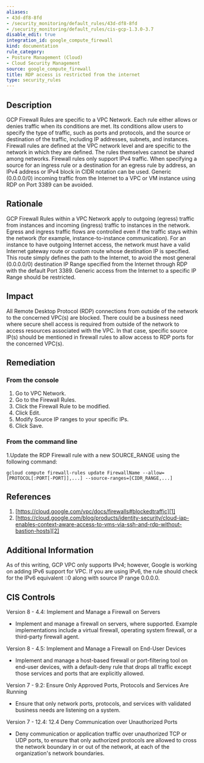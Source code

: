 ```yaml
---
aliases:
- 43d-df8-8fd
- /security_monitoring/default_rules/43d-df8-8fd
- /security_monitoring/default_rules/cis-gcp-1.3.0-3.7
disable_edit: true
integration_id: google_compute_firewall
kind: documentation
rule_category:
- Posture Management (Cloud)
- Cloud Security Management
source: google_compute_firewall
title: RDP access is restricted from the internet
type: security_rules
---
```


## Description
GCP Firewall Rules are specific to a VPC Network. Each rule either allows or denies
traffic when its conditions are met. Its conditions allow users to specify the type of traffic,
such as ports and protocols, and the source or destination of the traffic, including IP
addresses, subnets, and instances.
Firewall rules are defined at the VPC network level and are specific to the network in which
they are defined. The rules themselves cannot be shared among networks. Firewall rules
only support IPv4 traffic. When specifying a source for an ingress rule or a destination for
an egress rule by address, an IPv4 address or IPv4 block in CIDR notation can be used.
Generic (0.0.0.0/0) incoming traffic from the Internet to a VPC or VM instance using RDP
on Port 3389 can be avoided.

## Rationale
GCP Firewall Rules within a VPC Network apply to outgoing (egress) traffic
from instances and incoming (ingress) traffic to instances in the network. Egress and
ingress traffic flows are controlled even if the traffic stays within the network (for example,
instance-to-instance communication). For an instance to have outgoing Internet access, the
network must have a valid Internet gateway route or custom route whose destination IP is
specified. This route simply defines the path to the Internet, to avoid the most general
(0.0.0.0/0) destination IP Range specified from the Internet through RDP with the default
Port 3389. Generic access from the Internet to a specific IP Range should be restricted.

## Impact
All Remote Desktop Protocol (RDP) connections from outside of the network to the
concerned VPC(s) are blocked. There could be a business need where secure shell
access is required from outside of the network to access resources associated with the VPC.
In that case, specific source IP(s) should be mentioned in firewall rules to allow access
to RDP ports for the concerned VPC(s).

## Remediation

### From the console
1. Go to VPC Network.
2. Go to the Firewall Rules.
3. Click the Firewall Rule to be modified.
4. Click Edit.
5. Modify Source IP ranges to your specific IPs.
6. Click Save.

### From the command line
1.Update the RDP Firewall rule with a new SOURCE_RANGE using the following command:
   ```
   gcloud compute firewall-rules update FirewallName --allow=[PROTOCOL[:PORT[-PORT]],...] --source-ranges=[CIDR_RANGE,...]
   ```

## References
1. [https://cloud.google.com/vpc/docs/firewalls#blockedtraffic][1]
2. [https://cloud.google.com/blog/products/identity-security/cloud-iap-enables-context-aware-access-to-vms-via-ssh-and-rdp-without-bastion-hosts][2]

## Additional Information
As of this writing, GCP VPC only supports IPv4; however, Google is working on adding IPv6 support for VPC. If you are using IPv6, the rule should check for the IPv6 equivalent ::0 along with source IP range 0.0.0.0.

## CIS Controls
Version 8 - 4.4: Implement and Manage a Firewall on Servers
- Implement and manage a firewall on servers, where supported. Example
implementations include a virtual firewall, operating system firewall, or a third-party
firewall agent.

Version 8 - 4.5: Implement and Manage a Firewall on End-User Devices
- Implement and manage a host-based firewall or port-filtering tool on end-user
devices, with a default-deny rule that drops all traffic except those services and ports
that are explicitly allowed.

Version 7 - 9.2: Ensure Only Approved Ports, Protocols and Services Are Running
- Ensure that only network ports, protocols, and services with validated business needs are listening on a system.

Version 7 - 12.4: 12.4 Deny Communication over Unauthorized Ports
- Deny communication or application traffic over unauthorized TCP or UDP ports, to
ensure that only authorized protocols are allowed to cross the network boundary in or
out of the network, at each of the organization's network boundaries.

[1]: https://cloud.google.com/vpc/docs/firewalls#blockedtraffic
[2]: https://cloud.google.com/blog/products/identity-security/cloud-iap-enables-context-aware-access-to-vms-via-ssh-and-rdp-without-bastion-hosts
